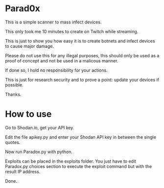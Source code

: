 # Parad0x
This is a simple scanner to mass infect devices.

This only took me 10 minutes to create on Twitch while streaming.

This is just to show you how easy it is to create botnets and infect devices to cause major damage.

Please do not use this for any illegal purposes, this should only be used as a proof of concept and not be used in a malicous manner. 

If done so, I hold no responsibility for your actions.

This is just for research security and to prove a point: update your devices if possible.

Thanks.


# How to use

Go to Shodan.io, get your API key.

Edit the file apikey.py and enter your Shodan API key in between the single quotes.

Now run Paradox.py with python.

Exploits can be placed in the exploits folder. You just have to edit Paradox.py choices section to execute the exploit command but with the result IP address.

Done.


